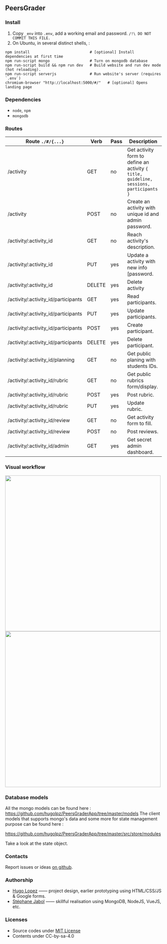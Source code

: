 ## PeersGrader

### Install
1. Copy `_env` into `.env`, add a working email and password. `/!\ DO NOT COMMIT THIS FILE.
`
2. On Ubuntu, in several distinct shells,  :
```shell
npm install                           # [optional] Install dependencies at first time
npm run-script mongo                  # Turn on mongodb database
npm run-script build && npm run dev   # Build website and run dev mode (hot reloading).
npm run-script serverjs               # Run website's server (requires `.env`)
chromium-browser "http://localhost:5000/#/"   # [optional] Opens landing page
```

### Dependencies
- `node`, `npm`
- `mongodb`

### Routes

| Route `./#/{...}`                   | Verb   | Pass | Description
| ----------------------------------- | ------ | --- | --
| /activity                           | GET    | no  | Get activity form to define an activity `{ title, guideline, sessions, participants }`
| /activity                           | POST   | no  | Create an activity with unique id and admin password.
| /activity/:activity_id              | GET    | no  | Reach activity's description.
| /activity/:activity_id              | PUT    | yes | Update a activity with new info  [password.
| /activity/:activity_id              | DELETE | yes | Delete activity
| /activity/:activity_id/participants | GET    | yes | Read participants.
| /activity/:activity_id/participants | PUT    | yes | Update participants.
| /activity/:activity_id/participants | POST   | yes | Create participant.
| /activity/:activity_id/participants | DELETE | yes | Delete participant.
| /activity/:activity_id/planning     | GET    | no  | Get public planing with students IDs.
| /activity/:activity_id/rubric       | GET    | no  | Get public rubrics form/display.
| /activity/:activity_id/rubric       | POST   | yes | Post rubric.
| /activity/:activity_id/rubric       | PUT    | yes | Update rubric.
| /activity/:activity_id/review       | GET    | no  | Get activity form to fill.
| /activity/:activity_id/review       | POST   | no  | Post reviews.
| /activity/:activity_id/admin        | GET    | yes | Get secret admin dashboard.

### Visual workflow
<img src="https://i.stack.imgur.com/ZMsJb.png" width="500" float="center">
<img src="https://i.stack.imgur.com/dIToA.png" width="500" float="center">
<!--
[1]: https://i.stack.imgur.com/T4DSE.png
[1]: https://i.stack.imgur.com/ZMsJb.png
[2]: https://i.stack.imgur.com/dIToA.png -->

### Database models
All the mongo models can be found here : https://github.com/hugolpz/PeersGraderApp/tree/master/models
The client models that supports mongo's data and some more for state management purpose can be found here : 

https://github.com/hugolpz/PeersGraderApp/tree/master/src/store/modules

Take a look at the state object.
### Contacts
Report issues or ideas [on github](./issues).

### Authorship
* [Hugo Lopez](http://twitter.com/hugo_lz) —— project design, earlier prototyping using HTML/CSS/JS & Google forms.
* [Stéphane Jabol]() —— skillful realisation using MongoDB, NodeJS, VueJS, etc.

### Licenses
- Source codes under [MIT License](./LICENSE)
- Contents under CC-by-sa-4.0
